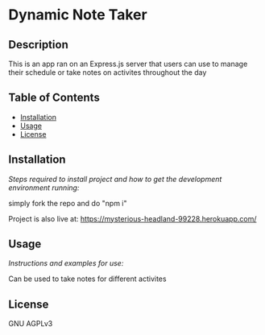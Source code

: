 # Dynamic Note Taker

  
  
  ## Description 
  
  
  
  This is an app ran on an Express.js server that users can use to manage their schedule or take notes on activites throughout the day


  ## Table of Contents
  * [Installation](#installation)
  * [Usage](#usage)
  * [License](#license)
  
  ## Installation
  
  *Steps required to install project and how to get the development environment running:*
  
  simply fork the repo and do "npm i"
  
  Project is also live at: https://mysterious-headland-99228.herokuapp.com/
  ## Usage 
  
  *Instructions and examples for use:*
  
  Can be used to take notes for different activites
  
  ## License
  
  GNU AGPLv3
  